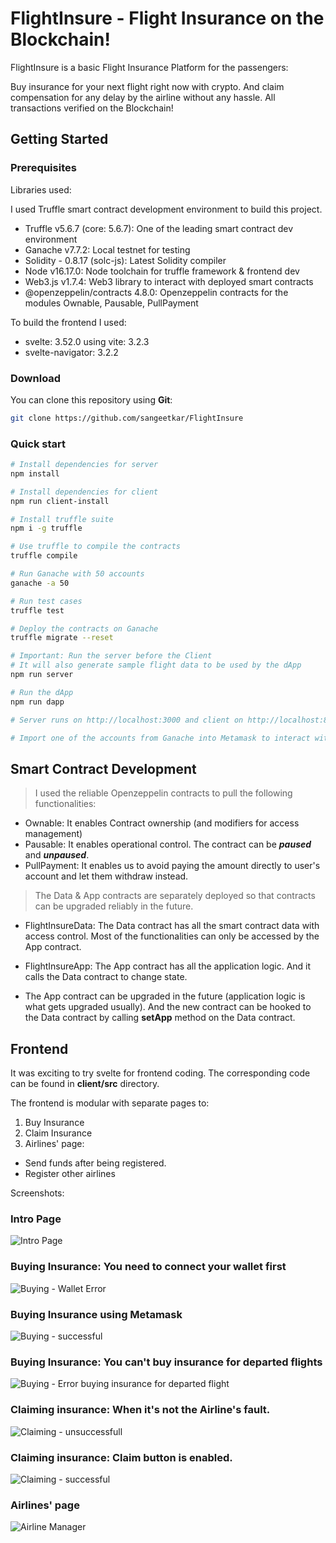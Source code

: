 # FlightInsure - Flight Insurance on the Blockchain!

FlightInsure is a basic Flight Insurance Platform for the passengers: 

Buy insurance for your next flight right now with crypto. And claim compensation for any delay by the airline without any hassle. All transactions verified on the Blockchain!

## Getting Started

### Prerequisites  

Libraries used:

I used Truffle smart contract development environment to build this project.

- Truffle v5.6.7 (core: 5.6.7): One of the leading smart contract dev environment
- Ganache v7.7.2: Local testnet for testing
- Solidity - 0.8.17 (solc-js): Latest Solidity compiler
- Node v16.17.0: Node toolchain for truffle framework & frontend dev
- Web3.js v1.7.4: Web3 library to interact with deployed smart contracts
- @openzeppelin/contracts 4.8.0: Openzeppelin contracts for the modules Ownable, Pausable, PullPayment

To build the frontend I used:

- svelte: 3.52.0 using vite: 3.2.3
- svelte-navigator: 3.2.2

### Download

You can clone this repository using __Git__:
```bash
git clone https://github.com/sangeetkar/FlightInsure
```

### Quick start

```bash
# Install dependencies for server
npm install

# Install dependencies for client
npm run client-install

# Install truffle suite
npm i -g truffle

# Use truffle to compile the contracts
truffle compile

# Run Ganache with 50 accounts
ganache -a 50

# Run test cases
truffle test

# Deploy the contracts on Ganache
truffle migrate --reset

# Important: Run the server before the Client
# It will also generate sample flight data to be used by the dApp 
npm run server

# Run the dApp
npm run dapp

# Server runs on http://localhost:3000 and client on http://localhost:8000

# Import one of the accounts from Ganache into Metamask to interact with the dApp.

```

## Smart Contract Development

> I used the reliable Openzeppelin contracts to pull the following functionalities:

  - Ownable: It enables Contract ownership (and modifiers for access management)
  - Pausable: It enables operational control. The contract can be ___paused___ and ___unpaused___.
  - PullPayment: It enables us to avoid paying the amount directly to user's account and let them withdraw instead.

> The Data & App contracts are separately deployed so that contracts can be upgraded reliably in the future.

  - FlightInsureData: The Data contract has all the smart contract data with access control. Most of the functionalities can only be accessed by the App contract.

  - FlightInsureApp: The App contract has all the application logic. And it calls the Data contract to change state.

  - The App contract can be upgraded in the future (application logic is what gets upgraded usually). And the new contract can be hooked to the Data contract by calling __setApp__ method on the Data contract.

## Frontend

It was exciting to try svelte for frontend coding. The corresponding code can be found in __client/src__ directory.

The frontend is modular with separate pages to:

1. Buy Insurance
2. Claim Insurance
3. Airlines' page: 
- Send funds after being registered.
- Register other airlines


Screenshots:

### Intro Page
![Intro Page](./images/About.JPG)

### Buying Insurance: You need to connect your wallet first
![Buying - Wallet Error](./images/walletError.JPG)

### Buying Insurance using Metamask
![Buying - successful](./images/bought.JPG)

### Buying Insurance: You can't buy insurance for departed flights
![Buying - Error buying insurance for departed flight](./images/buyingError.JPG)

### Claiming insurance: When it's not the Airline's fault.
![Claiming - unsuccessfull](./images/claim1.JPG)

### Claiming insurance: Claim button is enabled.
![Claiming - successful](./images/claimSuccessful.JPG)

### Airlines' page
![Airline Manager](./images/airline.JPG)

